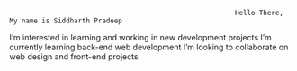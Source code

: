 
                                                            Hello There, My name is Siddharth Pradeep 
                                                          



I’m interested in learning and working in new development projects
I’m currently learning back-end web development 
I’m looking to collaborate on web design and front-end projects



